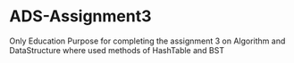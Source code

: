 # ADS-Assignment3
Only Education Purpose for completing the assignment 3 on Algorithm and DataStructure where used methods of HashTable and BST
